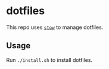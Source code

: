 # dotfiles

This repo uses [`stow`](https://www.gnu.org/software/stow/) to manage dotfiles.

## Usage

Run `./install.sh` to install dotfiles.
